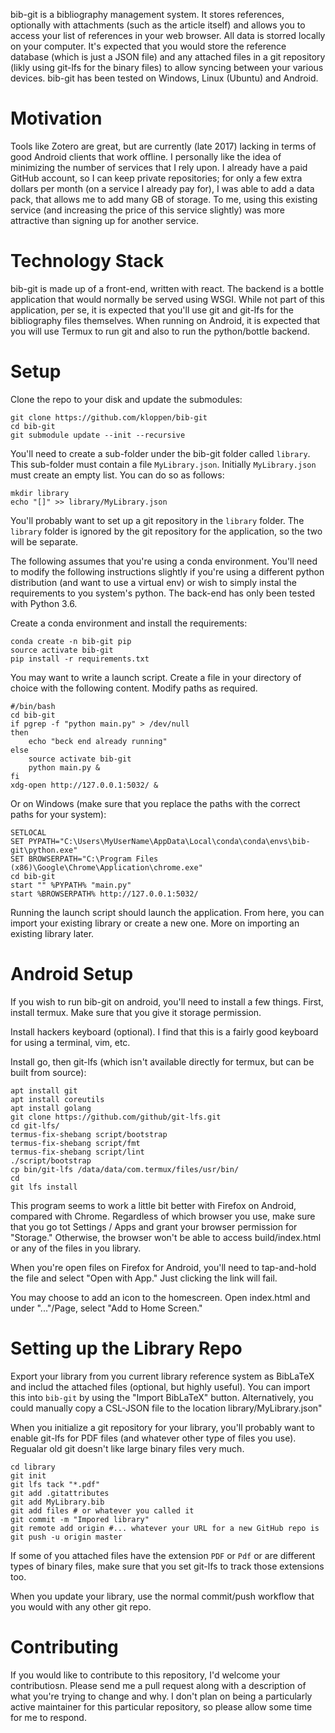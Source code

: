 bib-git is a bibliography management system. It stores references, optionally with attachments (such as the article itself) and allows you to access your list of references in your web browser. All data is storred locally on your computer. 
It's expected that you would store the reference database (which is just a JSON file) and any attached files in a git repository (likly using git-lfs for the binary files) to allow syncing between your various devices. bib-git has been tested on Windows, Linux (Ubuntu) and Android.

# Motivation
Tools like Zotero are great, but are currently (late 2017) lacking in terms of good Android clients that work offline. I personally like the idea of minimizing the number of services that I rely upon. I already have a paid GitHub account, so I can keep private repositories; for only a few extra dollars per month (on a service I already pay for), I was able to add a data pack, that allows me to add many GB of storage. To me, using this existing service (and increasing the price of this service slightly) was more attractive than signing up for another service.

# Technology Stack
bib-git is made up of a front-end, written with react. The backend is a bottle application that would normally be served using WSGI. While not part of this application, per se, it is expected that you'll use git and git-lfs for the bibliography files themselves. When running on Android, it is expected that you will use Termux to run git and also to run the python/bottle backend.


# Setup
Clone the repo to your disk and update the submodules:

```
git clone https://github.com/kloppen/bib-git
cd bib-git
git submodule update --init --recursive
```

You'll need to create a sub-folder under the bib-git folder called `library`. This sub-folder must contain a file `MyLibrary.json`. Initially `MyLibrary.json` must create an empty list. You can do so as follows:

```
mkdir library
echo "[]" >> library/MyLibrary.json
```

You'll probably want to set up a git repository in the `library` folder. The `library` folder is ignored by the git repository for the application, so the two will be separate.

The following assumes that you're using a conda environment. You'll need to modify the following instructions slightly if you're using a different python distribution (and want to use a virtual env) or wish to simply instal the requirements to you system's python. The back-end has only been tested with Python 3.6.

Create a conda environment and install the requirements:

```
conda create -n bib-git pip
source activate bib-git
pip install -r requirements.txt
```

You may want to write a launch script. Create a file in your directory of choice with the following content. Modify paths as required.

```
#/bin/bash
cd bib-git
if pgrep -f "python main.py" > /dev/null
then
	echo "beck end already running"
else
	source activate bib-git	
	python main.py &
fi
xdg-open http://127.0.0.1:5032/ &
```

Or on Windows (make sure that you replace the paths with the correct paths for your system):

```
SETLOCAL
SET PYPATH="C:\Users\MyUserName\AppData\Local\conda\conda\envs\bib-git\python.exe"
SET BROWSERPATH="C:\Program Files (x86)\Google\Chrome\Application\chrome.exe"
cd bib-git
start "" %PYPATH% "main.py"
start %BROWSERPATH% http://127.0.0.1:5032/
```

Running the launch script should launch the application. From here, you can import your existing library or create a new one. More on importing an existing library later.

# Android Setup
If you wish to run bib-git on android, you'll need to install a few things. First, install termux. Make sure that you give it storage permission.

Install hackers keyboard (optional). I find that this is a fairly good keyboard for using a terminal, vim, etc.

Install go, then git-lfs (which isn't available directly for termux, but
can be built from source):

```
apt install git
apt install coreutils
apt install golang
git clone https://github.com/github/git-lfs.git
cd git-lfs/
termus-fix-shebang script/bootstrap
termus-fix-shebang script/fmt
termus-fix-shebang script/lint
./script/bootstrap
cp bin/git-lfs /data/data/com.termux/files/usr/bin/
cd
git lfs install
```

This program seems to work a little bit better with Firefox on Android, compared with Chrome. Regardless of which browser you use, make sure that you go tot Settings / Apps and grant your browser permission for "Storage." Otherwise, the browser won't be able to access build/index.html or any of the files in you library.

When you're open files on Firefox for Android, you'll need to tap-and-hold
the file and select "Open with App." Just clicking the link will fail.

You may choose to add an icon to the homescreen. Open index.html and under
"..."/Page, select "Add to Home Screen."

# Setting up the Library Repo
Export your library from you current library reference system as BibLaTeX and includ the attached files (optional, but highly useful). You can import this into `bib-git` by using the "Import BibLaTeX" button. Alternatively, you could manually copy a CSL-JSON file to the location library/MyLibrary.json"

When you initialize a git repository for your library, you'll probably want to enable git-lfs for PDF files (and whatever other type of files you use). Regualar old git doesn't like large binary files very much.

```
cd library
git init
git lfs tack "*.pdf"
git add .gitattributes
git add MyLibrary.bib
git add files # or whatever you called it
git commit -m "Impored library"
git remote add origin #... whatever your URL for a new GitHub repo is
git push -u origin master
```

If some of you attached files have the extension `PDF` or `Pdf` or are different types of binary files, make sure that you set git-lfs to track those extensions too.

When you update your library, use the normal commit/push workflow that you 
would with any other git repo.

# Contributing
If you would like to contribute to this repository, I'd welcome your contributiosn. Please send me a pull request along with a description of what you're trying to change and why. I don't plan on being a particularly active maintainer for this particular repository, so please allow some time for me to respond.


